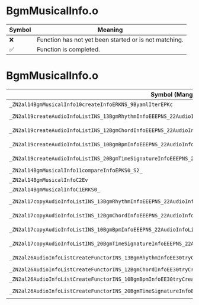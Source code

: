# BgmMusicalInfo.o
| Symbol | Meaning 
| ------------- | ------------- 
| :x: | Function has not yet been started or is not matching. 
| :white_check_mark: | Function is completed. 


# BgmMusicalInfo.o
| Symbol (Mangled) | Symbol (Demangled) | Decompiled? |
| ------------- |  ------------- | ------------- |
| `_ZN2al14BgmMusicalInfo10createInfoERKNS_9ByamlIterEPKc` | `al::BgmMusicalInfo::createInfo(al::ByamlIter const&,char const*)` | :x: |
| `_ZN2al19createAudioInfoListINS_13BgmRhythmInfoEEEPNS_22AudioInfoListWithPartsIT_EERKNS_9ByamlIterEi` | `al::AudioInfoListWithParts<al::BgmRhythmInfo> * al::createAudioInfoList<al::BgmRhythmInfo>(al::ByamlIter const&,int)` | :x: |
| `_ZN2al19createAudioInfoListINS_12BgmChordInfoEEEPNS_22AudioInfoListWithPartsIT_EERKNS_9ByamlIterEi` | `al::AudioInfoListWithParts<al::BgmChordInfo> * al::createAudioInfoList<al::BgmChordInfo>(al::ByamlIter const&,int)` | :x: |
| `_ZN2al19createAudioInfoListINS_10BgmBpmInfoEEEPNS_22AudioInfoListWithPartsIT_EERKNS_9ByamlIterEi` | `al::AudioInfoListWithParts<al::BgmBpmInfo> * al::createAudioInfoList<al::BgmBpmInfo>(al::ByamlIter const&,int)` | :x: |
| `_ZN2al19createAudioInfoListINS_20BgmTimeSignatureInfoEEEPNS_22AudioInfoListWithPartsIT_EERKNS_9ByamlIterEi` | `al::AudioInfoListWithParts<al::BgmTimeSignatureInfo> * al::createAudioInfoList<al::BgmTimeSignatureInfo>(al::ByamlIter const&,int)` | :x: |
| `_ZN2al14BgmMusicalInfo11compareInfoEPKS0_S2_` | `al::BgmMusicalInfo::compareInfo(al::BgmMusicalInfo const*,al::BgmMusicalInfo const*)` | :x: |
| `_ZN2al14BgmMusicalInfoC2Ev` | `al::BgmMusicalInfo::BgmMusicalInfo(void)` | :x: |
| `_ZN2al14BgmMusicalInfoC1ERKS0_` | `al::BgmMusicalInfo::BgmMusicalInfo(al::BgmMusicalInfo const&)` | :x: |
| `_ZN2al17copyAudioInfoListINS_13BgmRhythmInfoEEEPNS_22AudioInfoListWithPartsIT_EEPKS4_i` | `al::AudioInfoListWithParts<al::BgmRhythmInfo> * al::copyAudioInfoList<al::BgmRhythmInfo>(al::AudioInfoListWithParts<al::BgmRhythmInfo> const*,int)` | :x: |
| `_ZN2al17copyAudioInfoListINS_12BgmChordInfoEEEPNS_22AudioInfoListWithPartsIT_EEPKS4_i` | `al::AudioInfoListWithParts<al::BgmChordInfo> * al::copyAudioInfoList<al::BgmChordInfo>(al::AudioInfoListWithParts<al::BgmChordInfo> const*,int)` | :x: |
| `_ZN2al17copyAudioInfoListINS_10BgmBpmInfoEEEPNS_22AudioInfoListWithPartsIT_EEPKS4_i` | `al::AudioInfoListWithParts<al::BgmBpmInfo> * al::copyAudioInfoList<al::BgmBpmInfo>(al::AudioInfoListWithParts<al::BgmBpmInfo> const*,int)` | :x: |
| `_ZN2al17copyAudioInfoListINS_20BgmTimeSignatureInfoEEEPNS_22AudioInfoListWithPartsIT_EEPKS4_i` | `al::AudioInfoListWithParts<al::BgmTimeSignatureInfo> * al::copyAudioInfoList<al::BgmTimeSignatureInfo>(al::AudioInfoListWithParts<al::BgmTimeSignatureInfo> const*,int)` | :x: |
| `_ZN2al26AudioInfoListCreateFunctorINS_13BgmRhythmInfoEE30tryCreateAudioInfoAndSetToListERKNS_9ByamlIterE` | `al::AudioInfoListCreateFunctor<al::BgmRhythmInfo>::tryCreateAudioInfoAndSetToList(al::ByamlIter const&)` | :x: |
| `_ZN2al26AudioInfoListCreateFunctorINS_12BgmChordInfoEE30tryCreateAudioInfoAndSetToListERKNS_9ByamlIterE` | `al::AudioInfoListCreateFunctor<al::BgmChordInfo>::tryCreateAudioInfoAndSetToList(al::ByamlIter const&)` | :x: |
| `_ZN2al26AudioInfoListCreateFunctorINS_10BgmBpmInfoEE30tryCreateAudioInfoAndSetToListERKNS_9ByamlIterE` | `al::AudioInfoListCreateFunctor<al::BgmBpmInfo>::tryCreateAudioInfoAndSetToList(al::ByamlIter const&)` | :x: |
| `_ZN2al26AudioInfoListCreateFunctorINS_20BgmTimeSignatureInfoEE30tryCreateAudioInfoAndSetToListERKNS_9ByamlIterE` | `al::AudioInfoListCreateFunctor<al::BgmTimeSignatureInfo>::tryCreateAudioInfoAndSetToList(al::ByamlIter const&)` | :x: |
